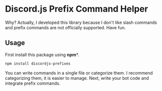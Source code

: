 # Discord.js Prefix Command Helper
Why? Actually, I developed this library because I don't like slash commands and prefix commands are not officially supported. Have fun.

## Usage
First install this package using **npm***.
```bash
npm install discordjs-prefixes
```
You can write commands in a single file or categorize them. I recommend categorizing them, it is easier to manage.
Next, write your bot code and integrate prefix commands.
```js
